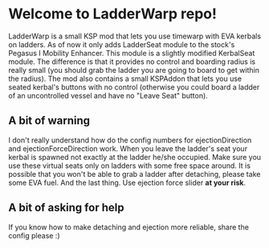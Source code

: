 # Welcome to LadderWarp repo!

LadderWarp is a small KSP mod that lets you use timewarp with EVA kerbals on ladders. As of now it only adds LadderSeat module to the stock's Pegasus I Mobility Enhancer. This module is a slightly modified KerbalSeat module. The difference is that it provides no control and boarding radius is really small (you should grab the ladder you are going to board to get within the radius). The mod also contains a small KSPAddon that lets you use seated kerbal's buttons with no control (otherwise you could board a ladder of an uncontrolled vessel and have no "Leave Seat" button).

## A bit of warning

I don't really understand how do the config numbers for ejectionDirection and ejectionForceDirection work. When you leave the ladder's seat your kerbal is spawned not exactly at the ladder he/she occupied. Make sure you use these virtual seats only on ladders with some free space around. It is possible that you won't be able to grab a ladder after detaching, please take some EVA fuel. And the last thing. Use ejection force slider **at your risk**.

## A bit of asking for help

If you know how to make detaching and ejection more reliable, share the config please :)
